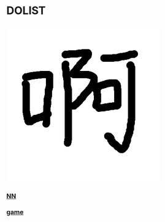 # DOLIST

## ![Alt text](./2.png)

### [NN](https://huiwenliuge.github.io/DOLIST/NN) 

### [game](https://huiwenliuge.github.io/DOLIST/GAME)
